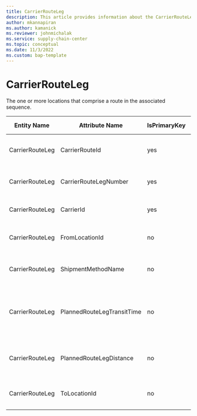 ```yaml
---
title: CarrierRouteLeg
description: This article provides information about the CarrierRouteLeg entity.
author: mkannapiran
ms.author: kamanick
ms.reviewer: johnmichalak
ms.service: supply-chain-center
ms.topic: conceptual
ms.date: 11/3/2022
ms.custom: bap-template
---
```


# CarrierRouteLeg

The one or more locations that comprise a route in the associated sequence.

| **Entity Name** | **Attribute Name** | **IsPrimaryKey** | **Data Type** | **Data Length** | **Description** |
| --- | --- | --- | --- | --- | --- |
| CarrierRouteLeg | CarrierRouteId | yes | string | 36 | The unique identifier of a Carrier Route. |
| CarrierRouteLeg | CarrierRouteLegNumber | yes | integer | 8 | The assigned to the Carrier Route Leg. |
| CarrierRouteLeg | CarrierId | yes | string | 36 | The unique identifier of a Carrier. |
| CarrierRouteLeg | FromLocationId | no | string | 36 | The unique identifier of a Shipping Location. |
| CarrierRouteLeg | ShipmentMethodName | no | string | 256 | The unique identifier of a Shipment Method. |
| CarrierRouteLeg | PlannedRouteLegTransitTime | no | string | 256 | The planned transit time for completion of the leg in hours. |
| CarrierRouteLeg | PlannedRouteLegDistance | no | integer | 8 | The planned route leg distance in miles. |
| CarrierRouteLeg | ToLocationId | no | string | 36 | The unique identifier of a Shipping Location.. |
